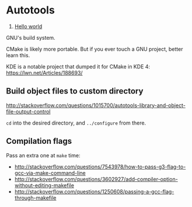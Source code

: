 # Autotools

1. [Hello world](hello-world/)

GNU's build system.

CMake is likely more portable. But if you ever touch a GNU project, better learn this.

KDE is a notable project that dumped it for CMake in KDE 4: <https://lwn.net/Articles/188693/>

## Build object files to custom directory

<http://stackoverflow.com/questions/1015700/autotools-library-and-object-file-output-control>

`cd` into the desired directory, and `../configure` from there.

## Compilation flags

Pass an extra one at `make` time:

- <http://stackoverflow.com/questions/7543978/how-to-pass-g3-flag-to-gcc-via-make-command-line>
- <http://stackoverflow.com/questions/3602927/add-compiler-option-without-editing-makefile>
- <http://stackoverflow.com/questions/1250608/passing-a-gcc-flag-through-makefile>
